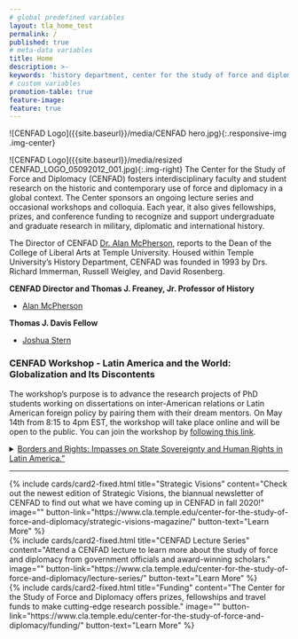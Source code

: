 ```yaml
---
# global predefined variables
layout: tla_home_test
permalink: /
published: true
# meta-data variables
title: Home
description: >-
keywords: 'history department, center for the study of force and diplomacy'
# custom variables
promotion-table: true
feature-image: 
feature: true
---
```

![CENFAD Logo]({{site.baseurl}}/media/CENFAD hero.jpg){:.responsive-img .img-center}

![CENFAD Logo]({{site.baseurl}}/media/resized CENFAD_LOGO_05092012_001.jpg){:.img-right}
The Center for the Study of Force and Diplomacy (CENFAD) fosters interdisciplinary faculty and student research on the historic and contemporary use of force and diplomacy in a global context. The Center sponsors an ongoing lecture series and occasional workshops and colloquia. Each year, it also gives fellowships, prizes, and conference funding to recognize and support undergraduate and graduate research in military, diplomatic and international history.

The Director of CENFAD [Dr. Alan McPherson](https://liberalarts.temple.edu/academics/faculty/mcpherson-alan), reports to the Dean of the College of Liberal Arts at Temple University. Housed within Temple University’s History Department, CENFAD was founded in 1993 by Drs. Richard Immerman, Russell Weigley, and David Rosenberg.

**CENFAD Director and Thomas J. Freaney, Jr. Professor of History**<br>
- [Alan McPherson](https://liberalarts.temple.edu/academics/faculty/mcpherson-alan)

**Thomas J. Davis Fellow**
- [Joshua Stern](mailto:tuj64084@temple.edu)

### CENFAD Workshop - Latin America and the World: Globalization and Its Discontents
The workshop’s purpose is to advance the research projects of PhD students working on dissertations on inter-American relations or Latin American foreign policy by pairing them with their dream mentors. On May 14th from 8:15 to 4pm EST, the workshop will take place online and will be open to the public. You can join the workshop by [following this link](https://temple.zoom.us/j/94935624119).

<details>
  <summary><a href="" title="Borders and Rights: Impasses on State Sovereignty and Human Rights in Latin America.">Borders and Rights: Impasses on State Sovereignty and Human Rights in Latin America.”</a>
</summary>
 <ul>
 <li><p>Author: Alexandre Quieroz, PhD student of Social History at the University of São Paulo</p></li> 
 <li><p> Mentor: Dr. Petra Goedde, Professor of History at Temple University</p></li>
</ul>
</details>







___

<div class="row row-wide">
  <div class="col m12 l4">{% include cards/card2-fixed.html
    title="Strategic Visions"
    content="Check out the newest edition of Strategic Visions, the biannual newsletter of CENFAD to find out what we have coming up in CENFAD in fall 2020!"
    image=""
    button-link="https://www.cla.temple.edu/center-for-the-study-of-force-and-diplomacy/strategic-visions-magazine/"
    button-text="Learn More" %}
  </div>
  <div class="row row-wide">
    <div class="col m12 l4">{% include cards/card2-fixed.html
      title="CENFAD Lecture Series"
      content="Attend a CENFAD lecture to learn more about the study of force and diplomacy from government officials and award-winning scholars."
      image=""
      button-link="https://www.cla.temple.edu/center-for-the-study-of-force-and-diplomacy/lecture-series/"
      button-text="Learn More" %}
    </div>
    <div class="row row-wide">
      <div class="col m12 l4">{% include cards/card2-fixed.html
        title="Funding"
        content="The Center for the Study of Force and Diplomacy offers prizes, fellowships and travel funds to make cutting-edge research possible."
        image=""
        button-link="https://www.cla.temple.edu/center-for-the-study-of-force-and-diplomacy/funding/"
        button-text="Learn More" %}
      </div>
</div>
